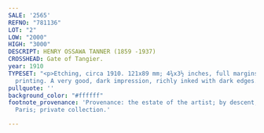 ```yaml
---
SALE: '2565'
REFNO: "781136"
LOT: "2"
LOW: "2000"
HIGH: "3000"
DESCRIPT: HENRY OSSAWA TANNER (1859 -1937)
CROSSHEAD: Gate of Tangier.
year: 1910
TYPESET: "<p>Etching, circa 1910. 121x89 mm; 4¾x3½ inches, full margins. A posthumous
  printing. A very good, dark impression, richly inked with dark edges.<br><br></p>"
pullquote: ''
background_color: "#ffffff"
footnote_provenance: 'Provenance: the estate of the artist; by descent, private collection,
  Paris; private collection.'

---
```

